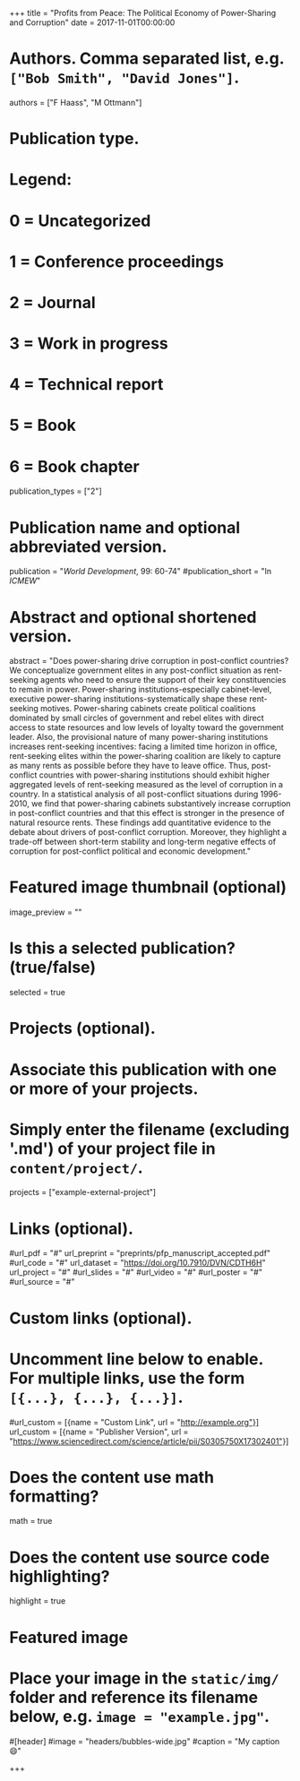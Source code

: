 +++
title = "Profits from Peace: The Political Economy of Power-Sharing and Corruption"
date = 2017-11-01T00:00:00

# Authors. Comma separated list, e.g. `["Bob Smith", "David Jones"]`.
authors = ["F Haass", "M Ottmann"]

# Publication type.
# Legend:
# 0 = Uncategorized
# 1 = Conference proceedings
# 2 = Journal
# 3 = Work in progress
# 4 = Technical report
# 5 = Book
# 6 = Book chapter
publication_types = ["2"]

# Publication name and optional abbreviated version.
publication = "*World Development*, 99: 60-74"
#publication_short = "In *ICMEW*"

# Abstract and optional shortened version.
abstract = "Does power-sharing drive corruption in post-conflict countries? We conceptualize government elites in any post-conflict situation as rent-seeking agents who need to ensure the support of their key constituencies to remain in power. Power-sharing institutions-especially cabinet-level, executive power-sharing institutions-systematically shape these rent-seeking motives. Power-sharing cabinets create political coalitions dominated by small circles of government and rebel elites with direct access to state resources and low levels of loyalty toward the government leader. Also, the provisional nature of many power-sharing institutions increases rent-seeking incentives: facing a limited time horizon in office, rent-seeking elites within the power-sharing coalition are likely to capture as many rents as possible before they have to leave office. Thus, post-conflict countries with power-sharing institutions should exhibit higher aggregated levels of rent-seeking measured as the level of corruption in a country. In a statistical analysis of all post-conflict situations during 1996-2010, we find that power-sharing cabinets substantively increase corruption in post-conflict countries and that this effect is stronger in the presence of natural resource rents. These findings add quantitative evidence to the debate about drivers of post-conflict corruption. Moreover, they highlight a trade-off between short-term stability and long-term negative effects of corruption for post-conflict political and economic development."

# Featured image thumbnail (optional)
image_preview = ""

# Is this a selected publication? (true/false)
selected = true

# Projects (optional).
#   Associate this publication with one or more of your projects.
#   Simply enter the filename (excluding '.md') of your project file in `content/project/`.
projects = ["example-external-project"]

# Links (optional).
#url_pdf = "#"
url_preprint = "preprints/pfp_manuscript_accepted.pdf"
#url_code = "#"
url_dataset = "https://doi.org/10.7910/DVN/CDTH6H"
url_project = "#"
#url_slides = "#"
#url_video = "#"
#url_poster = "#"
#url_source = "#"

# Custom links (optional).
#   Uncomment line below to enable. For multiple links, use the form `[{...}, {...}, {...}]`.
#url_custom = [{name = "Custom Link", url = "http://example.org"}]
url_custom = [{name = "Publisher Version", url = "https://www.sciencedirect.com/science/article/pii/S0305750X17302401"}]

# Does the content use math formatting?
math = true

# Does the content use source code highlighting?
highlight = true

# Featured image
# Place your image in the `static/img/` folder and reference its filename below, e.g. `image = "example.jpg"`.
#[header]
#image = "headers/bubbles-wide.jpg"
#caption = "My caption :smile:"

+++
